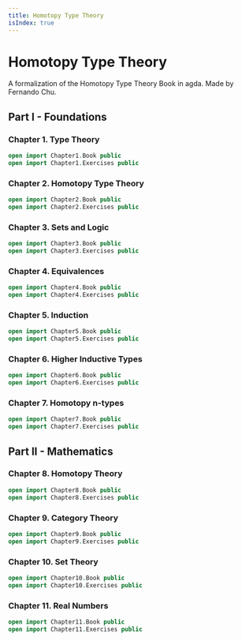 ```yaml
---
title: Homotopy Type Theory
isIndex: true
---
```


<!--
```agda
module index where
```
-->

# Homotopy Type Theory

A formalization of the Homotopy Type Theory Book in agda.
Made by Fernando Chu.

## Part I - Foundations

### Chapter 1. Type Theory

```agda
open import Chapter1.Book public
open import Chapter1.Exercises public
```

### Chapter 2. Homotopy Type Theory

```agda
open import Chapter2.Book public
open import Chapter2.Exercises public
```

### Chapter 3. Sets and Logic

```agda
open import Chapter3.Book public
open import Chapter3.Exercises public
```

### Chapter 4. Equivalences

```agda
open import Chapter4.Book public
open import Chapter4.Exercises public
```

### Chapter 5. Induction

```agda
open import Chapter5.Book public
open import Chapter5.Exercises public
```

### Chapter 6. Higher Inductive Types

```agda
open import Chapter6.Book public
open import Chapter6.Exercises public
```

### Chapter 7. Homotopy n-types

```agda
open import Chapter7.Book public
open import Chapter7.Exercises public
```

## Part II - Mathematics

### Chapter 8. Homotopy Theory

```agda
open import Chapter8.Book public
open import Chapter8.Exercises public
```

### Chapter 9. Category Theory

```agda
open import Chapter9.Book public
open import Chapter9.Exercises public
```

### Chapter 10. Set Theory

```agda
open import Chapter10.Book public
open import Chapter10.Exercises public
```

### Chapter 11. Real Numbers

```agda
open import Chapter11.Book public
open import Chapter11.Exercises public
```
